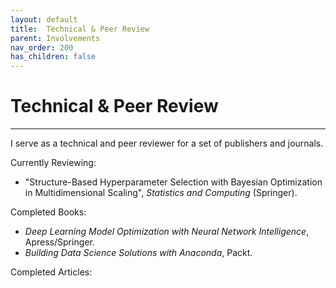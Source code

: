 ```yaml
---
layout: default
title:  Technical & Peer Review
parent: Involvements
nav_order: 200
has_children: false
---
```


# Technical & Peer Review

---

I serve as a technical and peer reviewer for a set of publishers and journals.

Currently Reviewing:
- "Structure-Based Hyperparameter Selection with Bayesian Optimization in Multidimensional Scaling", *Statistics and Computing* (Springer).

Completed Books:
- *Deep Learning Model Optimization with Neural Network Intelligence*, Apress/Springer.
- *Building Data Science Solutions with Anaconda*, Packt.

Completed Articles:

 


